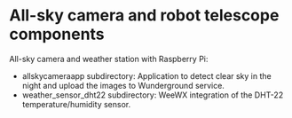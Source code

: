 # All-sky camera and robot telescope components

All-sky camera and weather station with Raspberry Pi:

- allskycameraapp subdirectory: Application to detect clear sky in the night and upload the images to Wunderground service.
- weather_sensor_dht22 subdirectory: WeeWX integration of the DHT-22 temperature/humidity sensor.
